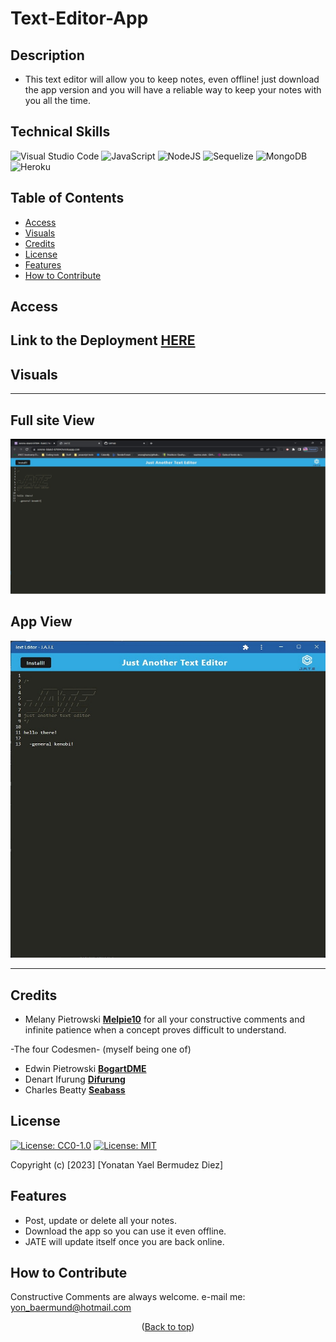 # Text-Editor-App

<a id="top"></a>

## Description

- This text editor will allow you to keep notes, even offline! just download the app version and you will have a reliable way to keep your notes with you all the time.


## Technical Skills

![Visual Studio Code](https://img.shields.io/badge/Visual%20Studio%20Code-0078d7.svg?style=for-the-badge&logo=visual-studio-code&logoColor=white)
![JavaScript](https://img.shields.io/badge/javascript-%23323330.svg?style=for-the-badge&logo=javascript&logoColor=%23F7DF1E)
![NodeJS](https://img.shields.io/badge/node.js-6DA55F?style=for-the-badge&logo=node.js&logoColor=white)
![Sequelize](https://img.shields.io/badge/Sequelize-52B0E7?style=for-the-badge&logo=Sequelize&logoColor=white)
![MongoDB](https://img.shields.io/badge/MongoDB-%234ea94b.svg?style=for-the-badge&logo=mongodb&logoColor=white)
![Heroku](https://img.shields.io/badge/heroku-%23430098.svg?style=for-the-badge&logo=heroku&logoColor=white)

## Table of Contents

- [Access](#access)
- [Visuals](#visuals)
- [Credits](#credits)
- [License](#license)
- [Features](#features)
- [How to Contribute](#how-to-contribute)

## Access

## Link to the Deployment [**HERE**](https://serene-island-67004.herokuapp.com/)

## Visuals

---
## Full site View
![Alt fullsite](./client/src/images/JateFullSS.jpg)

## App View
![Alt fullsite](./client/src/images/JateAppSS.jpg)


---

## Credits

- Melany Pietrowski [**Melpie10**](https://github.com/Melpie10) for all your constructive 
comments and infinite patience when a concept proves difficult to understand.

-The four Codesmen- (myself being one of)
- Edwin Pietrowski [**BogartDME**](https://github.com/BogartDME)
- Denart Ifurung [**Difurung**](https://github.com/Difurung)
- Charles Beatty [**Seabass**](https://github.com/beattycharles)

## License

[![License: CC0-1.0](https://licensebuttons.net/l/zero/1.0/80x15.png)](http://creativecommons.org/publicdomain/zero/1.0/)
[![License: MIT](https://img.shields.io/badge/License-MIT-yellow.svg)](https://opensource.org/licenses/MIT)




Copyright (c) [2023] [Yonatan Yael Bermudez Diez]


## Features

- Post, update or delete all your notes.
- Download the app so you can use it even offline.
- JATE will update itself once you are back online.


## How to Contribute

Constructive Comments are always welcome. e-mail me: yon_baermund@hotmail.com

<p align="middle">(<a href="#top">Back to top</a>)</p>
